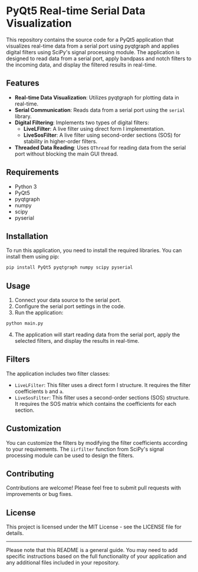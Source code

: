 
# PyQt5 Real-time Serial Data Visualization

This repository contains the source code for a PyQt5 application that visualizes real-time data from a serial port using pyqtgraph and applies digital filters using SciPy's signal processing module. The application is designed to read data from a serial port, apply bandpass and notch filters to the incoming data, and display the filtered results in real-time.

## Features

- **Real-time Data Visualization**: Utilizes pyqtgraph for plotting data in real-time.
- **Serial Communication**: Reads data from a serial port using the `serial` library.
- **Digital Filtering**: Implements two types of digital filters:
  - **LiveLFilter**: A live filter using direct form I implementation.
  - **LiveSosFilter**: A live filter using second-order sections (SOS) for stability in higher-order filters.
- **Threaded Data Reading**: Uses `QThread` for reading data from the serial port without blocking the main GUI thread.

## Requirements

- Python 3
- PyQt5
- pyqtgraph
- numpy
- scipy
- pyserial

## Installation

To run this application, you need to install the required libraries. You can install them using pip:

```bash
pip install PyQt5 pyqtgraph numpy scipy pyserial
```

## Usage

1. Connect your data source to the serial port.
2. Configure the serial port settings in the code.
3. Run the application:

```bash
python main.py
```

4. The application will start reading data from the serial port, apply the selected filters, and display the results in real-time.

## Filters

The application includes two filter classes:

- `LiveLFilter`: This filter uses a direct form I structure. It requires the filter coefficients `b` and `a`.
- `LiveSosFilter`: This filter uses a second-order sections (SOS) structure. It requires the SOS matrix which contains the coefficients for each section.

## Customization

You can customize the filters by modifying the filter coefficients according to your requirements. The `iirfilter` function from SciPy's signal processing module can be used to design the filters.

## Contributing

Contributions are welcome! Please feel free to submit pull requests with improvements or bug fixes.

## License

This project is licensed under the MIT License - see the LICENSE file for details.

---

Please note that this README is a general guide. You may need to add specific instructions based on the full functionality of your application and any additional files included in your repository.
